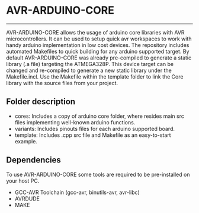 # AVR-ARDUINO-CORE
<hr>

AVR-ARDUINO-CORE allows the usage of arduino core libraries with AVR microcontrollers. It can be used to setup quick avr workspaces to work with handy arduino implementation in low cost devices. The repository includes automated Makefiles to quick building for any arduino supported target. By default AVR-ARDUINO-CORE was already pre-compiled to generate a static library (.a file) targeting the ATMEGA328P. This device target can be changed and re-compiled to generate a new static library under the Makefile.incl. Use the Makefile within the template folder to link the Core library with the source files from your project.

## Folder description
- cores: Includes a copy of arduino core folder, where resides main src files implementing well-known arduino functions. 
- variants: Includes pinouts files for each arduino supported board.
- template: Includes .cpp src file and Makefile as an easy-to-start example.

## Dependencies
To use AVR-ARDUINO-CORE some tools are required to be pre-installed on your host PC.
- GCC-AVR Toolchain (gcc-avr, binutils-avr, avr-libc)
- AVRDUDE
- MAKE